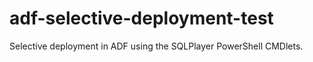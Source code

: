 # adf-selective-deployment-test
Selective deployment in ADF using the SQLPlayer PowerShell CMDlets. 
